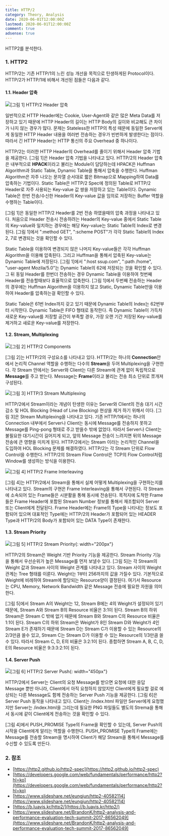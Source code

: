 ```yaml
---
title: HTTP/2
category: Theory, Analysis
date: 2020-06-01T12:00:00Z
lastmod: 2020-06-01T12:00:00Z
comment: true
adsense: true
---
```


HTTP2를 분석한다.

### 1. HTTP2

HTTP/2는 기존 HTTP/1의 느린 성능 개선을 목적으로 탄생하게된 Protocol이다. HTTP/2가 HTTP/1에 비해서 개선된 점들은 다음과 같다.

#### 1.1. Header 압축

![[그림 1] HTTP/2 Header 압축]({{site.baseurl}}/images/theory_analysis/HTTP2/HTTP2_Header_Compression.PNG)

일반적으로 HTTP Header에는 Cookie, User-Agent와 같은 많은 Meta Data를 저장하고 있기 때문에 HTTP Header의 길이는 HTTP Body의 길이와 비교해도 큰 차이가 나지 않는 경우가 많다. 문제는 Stateless한 HTTP의 특성 때문에 동일한 Server에게 동일한 HTTP Header 내용을 여러번 전송하는 경우가 빈번하게 발생한다는 점이다. 따라서 긴 HTTP Header는 HTTP 통신의 주요 Overhead 중 하나이다.

HTTP/2는 이러한 HTTP Header의 Overhead를 줄이기 위해서 Header 압축 기법을 제공한다. [그림 1]은 Header 압축 기법을 나타내고 있다. HTTP/2의 Header 압축은 내부적으로 **HPACK**이라고 불리는 Module이 담당하는데 HPACK은 Huffman Algorithm과 Static Table, Dynamic Table을 통해서 압축을 수행한다. Huffman Algorithm은 자주 나오는 문자열 순서대로 짧은 Bitmap으로 Mapping하여 Data를 압축하는 기법이다. Static Table은 HTTP/2 Spec에 정의된 Table로 HTTP/2 Header로 자주 사용되는 Key-value 값 쌍을 저장하고 있는 Table이다. Dynamic Table은 한번 전송/수신한 Header의 Key-value 값을 임의로 저장하는 Buffer 역할을 수행하는 Table이다.

[그림 1]은 동일한 HTTP/2 Header를 2번 전송 하였을때의 압축 과정을 나타내고 있다. 처음으로 Header 전송시 전송하려는 Header의 Key-value 중에서 Static Table의 Key-value와 일치하는 경우에는 해당 Key-value는 Static Table의 Index로 변경된다. [그림 1]에서 ":method GET", ":scheme POST"가 각각 Static Table의 Index 2, 7로 변경되는 것을 확인할 수 있다.

Static Table을 이용하여 변경되지 않은 나머지 Key-value들은 각각 Huffman Algorithm을 이용해 압축된다. 그리고 Huffman을 통해서 압축된 Key-value는 Dynamic Table에 저장된다. [그림 1]에서 ":host ssup.com", ":path /home", "user-agent Mozila/5.0"는 Dynamic Table의 62에 저장되는 것을 확인할 수 있다. 그 뒤 동일 Header를 한번더 전송하는 경우 Dynamic Table을 이용하여 첫번째 Header를 전송할때보다 효율적으로 압축한다. [그림 1]에서 두번째 전송하는 Header의 경우에는 Huffman Algorithm을 이용하지 않고 Static, Dynamic Table만을 이용하여 Header를 압축하는걸 확인할 수 있다.

Static Table은 61번 Index까지 갖고 있기 때문에 Dynamic Table의 Index는 62번부터 시작한다. Dynamic Table은 FIFO 형태로 동작한다. 즉 Dynamic Table이 가득차 새로운 Key-value를 저장할 공간이 부족할 경우, 가장 오랜 기간 저장된 Key-value를 제거하고 새로운 Key-value를 저장한다.

#### 1.2. Stream, Multiplexing

![[그림 2] HTTP/2 Components]({{site.baseurl}}/images/theory_analysis/HTTP2/HTTP2_Components.PNG)

[그림 2]는 HTTP/2의 구성요소를 나타내고 있다. HTTP/2는 하나의 **Connection**안에서 논리적 Channel 역할을 수행하는 다수의 **Stream**을 두어 Multiplexing을 구현한다. 각 Stream 안에서는 Server와 Client는 다른 Stream에 관계 없이 독립적으로 **Message**를 주고 받는다. Message는 **Frame**이라고 불리는 전송 최소 단위로 쪼개져 구성된다.

![[그림 3] HTTP/3 Stream Multiplexing]({{site.baseurl}}/images/theory_analysis/HTTP2/HTTP2_Stream_Multiplexing.PNG)

HTTP/2에서 Stream이라는 개념이 탄생한 이유는 Server와 Client의 전송 대기 시간 감소 및 HOL Blocking (Head of Line Blocking) 현상을 제거 하기 위해서 이다. [그림 3]은 Stream Multiplexing을 나타내고 있다. 기존 HTTP/1에서는 하나의 Connection 내부에서 Server나 Client는 동시에 Message를 전송하지 못하고 Message를 Ping-pong 형태로 주고 받을수 밖에 없었다. 따라서 Server나 Client는 불필요한 대기시간이 길어지게 되고, 앞의 Message 전송이 느려지면 뒤의 Message 전송에 큰 영향을 미치게 된다. HTTP/2에서는 Stream 이라는 논리적인 Channel을 도입하여 HOL Blocking 문제를 해결하였다. HTTP/2는 각 Stream 단위로 Flow Control을 수행한다. HTTP/2의 Stream Flow Control은 TCP의 Flow Control처럼 Window를 생성하는 방식을 이용한다.

![[그림 4] HTTP/2 Frame Interleaving]({{site.baseurl}}/images/theory_analysis/HTTP2/HTTP2_Frame_interleaving.PNG)

[그림 4]는 HTTP/2에서 Stream을 통해서 실제 어떻게 Multiplexing을 구현하는지를 나타내고 있다. Stream의 구현은 Frame Interleaving을 통해서 구현된다. 각 Stream에 소속되어 있는 Frame들은 시분활을 통해 동시에 전송된다. 목적지에 도착한 Frame들은 Frame Header에 포함된 Stream Number 정보를 통해서 재조합되어 Server 또는 Client에게 전달된다. Frame Header에는 Frame의 Type을 나타내는 정보도 포함되어 있으며 대표적인 Type에는 HTTP/2의 Header가 포함되어 있는 HEADER Type과 HTTP/2의 Body가 포함되어 있는 DATA Type이 존재한다.

#### 1.3. Stream Priority

![[그림 5] HTTP/2 Stream Priority]({{site.baseurl}}/images/theory_analysis/HTTP2/HTTP2_Stream_Priority.PNG){: width="200px"}

HTTP/2의 Stream은 Weight 기반 Priority 기능을 제공한다. Stream Priority 기능을 통해서 우선순위가 높은 Message를 먼저 보낼수 있다. [그림 5]는 각 Stream의 Weight 값과 Stream 사이의 Weight 관계를 나타내고 있다. Stream 사이의 Weight 관계는 Tree 형태를 이룬다. Weight는 1부터 256까지의 값을 가질수 있다. 기본적으로 Weight에 비례하여 Stream에 할당되는 Resource양이 결정된다. 여기서 Resource는 CPU, Memory, Network Bandwidth 같은 Message 전송에 필요한 자원을 의미한다.

[그림 5]에서 Stream A의 Weight는 12, Stream B에는 4의 Weight가 설정되어 있기 때문에, Stream A와 Stream B의 Resource 비율은 3:1이 된다. Stream B의 하위 Stream은 Stream C 밖에 없기 때문에 Stream B와 Stream C의 Resource 비율은 1:1이 된다. Stream C의 하위 Stream은 Weight가 8인 Stream D와 Weight가 4인 Stream E가 존재하기 때문에 Stream D는 Stream C가 이용할 수 있는 Resource의 2/3만큼 쓸수 있고, Stream C는 Stream D가 이용할 수 있는 Resource의 1/3만큼 쓸수 있다. 따라서 Stream C, D, E의 비율은 3:2:1이 된다. 종합하면 Stream A, B, C, D, E의 Resource 비율은 9:3:3:2:1이 된다.

#### 1.4. Server Push

![[그림 6] HTTP/2 Server Push]({{site.baseurl}}/images/theory_analysis/HTTP2/HTTP2_Server_Push.PNG){: width="450px"}

HTTP/2에서 Server는 Client의 요청 Message를 받으면 요청에 대한 응답 Message 뿐만 아니라, Client에서 아직 요청하지 않았지만 Client에게 필요할 걸로 예상되는 다른 Message도 함께 전송하는 Server Push 기능을 제공한다. [그림 6]은 Server Push 동작을 나타내고 있다. Client는 /index.html 파일만 Server에게 요청했지만 Server는 /index.html을 그리는데 필요한 PNG 파일들도 별도의 Strema을 통해서 동시에 같이 Client에게 전송하는 것을 확인할 수 있다.

[그림 4]에서 PUSH_PROMISE Type의 Frame을 확인할 수 있는데, Server Push의 시작을 Client에게 알리는 역할을 수행한다. PUSH_PROMISE Type의 Frame에는 Message를 전송할 Stream을 명시하여 Client가 해당 Stream을 통해서 Message를 수신할 수 있도록 만든다.

### 2. 참조

* [https://http2.github.io/http2-spec](https://http2.github.io/http2-spec)
* [https://developers.google.com/web/fundamentals/performance/http2?hl=ko](https://developers.google.com/web/fundamentals/performance/http2?hl=ko)
* [https://www.slideshare.net/eungjun/http2-40582114](https://www.slideshare.net/eungjun/http2-40582114)
* [https://b.luavis.kr/http2/](https://b.luavis.kr/http2/)
* [https://www.slideshare.net/BrandonK/http2-analysis-and-performance-evaluation-tech-summit-2017-86562049](https://www.slideshare.net/BrandonK/http2-analysis-and-performance-evaluation-tech-summit-2017-86562049)